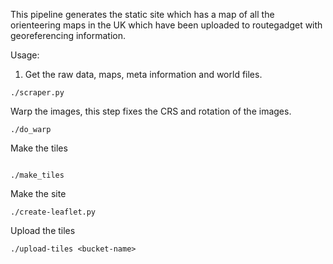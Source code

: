 This pipeline generates the static site which has a map of all the orienteering
maps in the UK which have been uploaded to routegadget with georeferencing
information.

Usage:

1. Get the raw data, maps, meta information and world files.

```
./scraper.py
```

Warp the images, this step fixes the CRS and rotation of the images.

```
./do_warp
```

Make the tiles

```

./make_tiles

```

Make the site

```
./create-leaflet.py
```

Upload the tiles



```
./upload-tiles <bucket-name>
```
